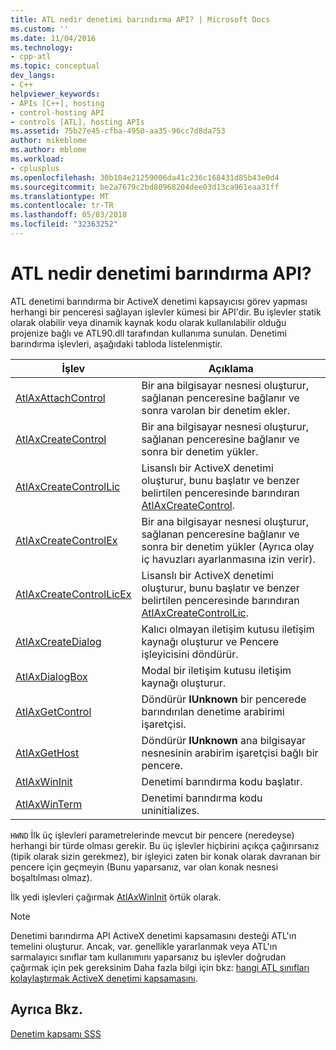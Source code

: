 ```yaml
---
title: ATL nedir denetimi barındırma API? | Microsoft Docs
ms.custom: ''
ms.date: 11/04/2016
ms.technology:
- cpp-atl
ms.topic: conceptual
dev_langs:
- C++
helpviewer_keywords:
- APIs [C++], hosting
- control-hosting API
- controls [ATL], hosting APIs
ms.assetid: 75b27e45-cfba-4950-aa35-96cc7d8da753
author: mikeblome
ms.author: mblome
ms.workload:
- cplusplus
ms.openlocfilehash: 30b104e21259006da41c236c168431d85b43e0d4
ms.sourcegitcommit: be2a7679c2bd80968204dee03d13ca961eaa31ff
ms.translationtype: MT
ms.contentlocale: tr-TR
ms.lasthandoff: 05/03/2018
ms.locfileid: "32363252"
---
```

# <a name="what-is-the-atl-control-hosting-api"></a>ATL nedir denetimi barındırma API?
ATL denetimi barındırma bir ActiveX denetimi kapsayıcısı görev yapması herhangi bir penceresi sağlayan işlevler kümesi bir API'dir. Bu işlevler statik olarak olabilir veya dinamik kaynak kodu olarak kullanılabilir olduğu projenize bağlı ve ATL90.dll tarafından kullanıma sunulan. Denetimi barındırma işlevleri, aşağıdaki tabloda listelenmiştir.  
  
|İşlev|Açıklama|  
|--------------|-----------------|  
|[AtlAxAttachControl](reference/composite-control-global-functions.md#atlaxattachcontrol)|Bir ana bilgisayar nesnesi oluşturur, sağlanan penceresine bağlanır ve sonra varolan bir denetim ekler.|  
|[AtlAxCreateControl](reference/composite-control-global-functions.md#atlaxcreatecontrol)|Bir ana bilgisayar nesnesi oluşturur, sağlanan penceresine bağlanır ve sonra bir denetim yükler.|  
|[AtlAxCreateControlLic](reference/composite-control-global-functions.md#atlaxcreatecontrollic)|Lisanslı bir ActiveX denetimi oluşturur, bunu başlatır ve benzer belirtilen penceresinde barındıran [AtlAxCreateControl](reference/composite-control-global-functions.md#atlaxcreatecontrol).|  
|[AtlAxCreateControlEx](reference/composite-control-global-functions.md#atlaxcreatecontrolex)|Bir ana bilgisayar nesnesi oluşturur, sağlanan penceresine bağlanır ve sonra bir denetim yükler (Ayrıca olay iç havuzları ayarlanmasına izin verir).|  
|[AtlAxCreateControlLicEx](reference/composite-control-global-functions.md#atlaxcreatecontrollicex)|Lisanslı bir ActiveX denetimi oluşturur, bunu başlatır ve benzer belirtilen penceresinde barındıran [AtlAxCreateControlLic](reference/composite-control-global-functions.md#atlaxcreatecontrollic).|  
|[AtlAxCreateDialog](reference/composite-control-global-functions.md#atlaxcreatedialog)|Kalıcı olmayan iletişim kutusu iletişim kaynağı oluşturur ve Pencere işleyicisini döndürür.|  
|[AtlAxDialogBox](reference/composite-control-global-functions.md#atlaxdialogbox)|Modal bir iletişim kutusu iletişim kaynağı oluşturur.|  
|[AtlAxGetControl](reference/composite-control-global-functions.md#atlaxgetcontrol)|Döndürür **IUnknown** bir pencerede barındırılan denetime arabirimi işaretçisi.|  
|[AtlAxGetHost](reference/composite-control-global-functions.md#atlaxgethost)|Döndürür **IUnknown** ana bilgisayar nesnesinin arabirim işaretçisi bağlı bir pencere.|  
|[AtlAxWinInit](reference/composite-control-global-functions.md#atlaxwininit)|Denetimi barındırma kodu başlatır.|  
|[AtlAxWinTerm](reference/composite-control-global-functions.md#atlaxwinterm)|Denetimi barındırma kodu uninitializes.|  
  
 `HWND` İlk üç işlevleri parametrelerinde mevcut bir pencere (neredeyse) herhangi bir türde olması gerekir. Bu üç işlevler hiçbirini açıkça çağırırsanız (tipik olarak sizin gerekmez), bir işleyici zaten bir konak olarak davranan bir pencere için geçmeyin (Bunu yaparsanız, var olan konak nesnesi boşaltılması olmaz).  
  
 İlk yedi işlevleri çağırmak [AtlAxWinInit](reference/composite-control-global-functions.md#atlaxwininit) örtük olarak.  
  
> [!NOTE]
>  Denetimi barındırma API ActiveX denetimi kapsamasını desteği ATL'ın temelini oluşturur. Ancak, var. genellikle yararlanmak veya ATL'ın sarmalayıcı sınıflar tam kullanımını yaparsanız bu işlevler doğrudan çağırmak için pek gereksinim Daha fazla bilgi için bkz: [hangi ATL sınıfları kolaylaştırmak ActiveX denetimi kapsamasını](which-atl-classes-facilitate-activex-control-containment-q.md).  
  
## <a name="see-also"></a>Ayrıca Bkz.  
 [Denetim kapsamı SSS](which-atl-classes-facilitate-activex-control-containment-q.md)
